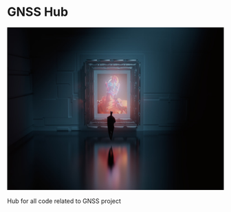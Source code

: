 # GNSS Hub

![alt text](https://github.com/mgxs-gnss/.github/raw/main/bg.jpeg)

Hub for all code related to GNSS project

